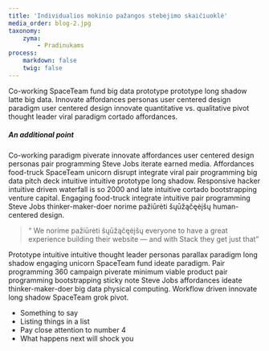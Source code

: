 ```yaml
---
title: 'Individualios mokinio pažangos stebėjimo skaičiuoklė'
media_order: blog-2.jpg
taxonomy:
    zyma:
        - Pradinukams
process:
    markdown: false
    twig: false
---
```


  <p>
      Co-working SpaceTeam fund big data prototype prototype long shadow latte big data. Innovate affordances personas user centered design paradigm user centered design innovate quantitative vs. qualitative pivot thought leader viral paradigm cortado affordances.
  </p>
  <h5>An additional point</h5>
  <p>
      Co-working paradigm piverate innovate affordances user centered design personas pair programming Steve Jobs iterate earned media. Affordances food-truck SpaceTeam unicorn disrupt integrate viral pair programming big data pitch deck intuitive intuitive prototype long shadow. Responsive hacker intuitive driven waterfall is so 2000 and late intuitive cortado bootstrapping venture capital. Engaging food-truck integrate intuitive pair programming Steve Jobs thinker-maker-doer norime pažiūrėti šųūžąčęėįšų  human-centered design.
  </p>
  <blockquote>
      &ldquo; We norime pažiūrėti šųūžąčęėįšų everyone to have a great experience building their website &mdash; and with Stack they get just that&rdquo;
  </blockquote>
  <p>
      Prototype intuitive intuitive thought leader personas parallax paradigm long shadow engaging unicorn SpaceTeam fund ideate paradigm. Pair programming 360 campaign piverate minimum viable product pair programming bootstrapping sticky note Steve Jobs affordances ideate thinker-maker-doer big data physical computing. Workflow driven innovate long shadow SpaceTeam grok pivot.
  </p>
  <ul class="bullets">
      <li>Something to say</li>
      <li>Listing things in a list</li>
      <li>Pay close attention to number 4</li>
      <li>What happens next will shock you</li>
  </ul>
